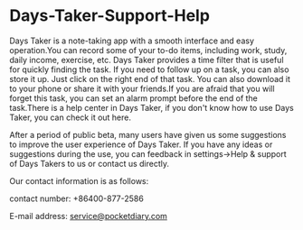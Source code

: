 # Days-Taker-Support-Help

Days Taker is a note-taking app with a smooth interface and easy operation.You can record some of your to-do items, including work, study, daily income, exercise, etc. Days Taker provides a time filter that is useful for quickly finding the task. If you need to follow up on a task, you can also store it up. Just click on the right end of that task. You can also download it to your phone or share it with your friends.If you are afraid that you will forget this task, you can set an alarm prompt before the end of the task.There is a help center in Days Taker, if you don't know how to use Days Taker, you can check it out here.

After a period of public beta, many users have given us some suggestions to improve the user experience of Days Taker. If you have any ideas or suggestions during the use, you can feedback in settings->Help & support  of Days Takers to us or contact us directly.

Our contact information is as follows:

contact number: +86400-877-2586

E-mail address: service@pocketdiary.com

